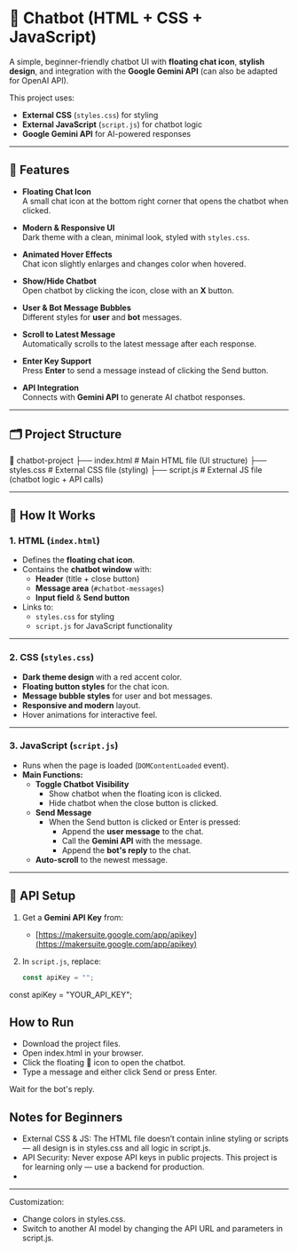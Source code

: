 # 💬 Chatbot (HTML + CSS + JavaScript)

A simple, beginner-friendly chatbot UI with **floating chat icon**, **stylish design**, and integration with the **Google Gemini API** (can also be adapted for OpenAI API).

This project uses:
- **External CSS** (`styles.css`) for styling
- **External JavaScript** (`script.js`) for chatbot logic
- **Google Gemini API** for AI-powered responses

---

## 📌 Features

- **Floating Chat Icon**  
  A small chat icon at the bottom right corner that opens the chatbot when clicked.

- **Modern & Responsive UI**  
  Dark theme with a clean, minimal look, styled with `styles.css`.

- **Animated Hover Effects**  
  Chat icon slightly enlarges and changes color when hovered.

- **Show/Hide Chatbot**  
  Open chatbot by clicking the icon, close with an **X** button.

- **User & Bot Message Bubbles**  
  Different styles for **user** and **bot** messages.

- **Scroll to Latest Message**  
  Automatically scrolls to the latest message after each response.

- **Enter Key Support**  
  Press **Enter** to send a message instead of clicking the Send button.

- **API Integration**  
  Connects with **Gemini API** to generate AI chatbot responses.
---

## 🗂 Project Structure

📂 chatbot-project
├── index.html # Main HTML file (UI structure)
├── styles.css # External CSS file (styling)
├── script.js # External JS file (chatbot logic + API calls)




---

## 📜 How It Works

### 1. **HTML (`index.html`)**
- Defines the **floating chat icon**.
- Contains the **chatbot window** with:
  - **Header** (title + close button)
  - **Message area** (`#chatbot-messages`)
  - **Input field** & **Send button**
- Links to:
  - `styles.css` for styling
  - `script.js` for JavaScript functionality

---

### 2. **CSS (`styles.css`)**
- **Dark theme design** with a red accent color.
- **Floating button styles** for the chat icon.
- **Message bubble styles** for user and bot messages.
- **Responsive and modern** layout.
- Hover animations for interactive feel.

---

### 3. **JavaScript (`script.js`)**
- Runs when the page is loaded (`DOMContentLoaded` event).
- **Main Functions:**
  - **Toggle Chatbot Visibility**  
    - Show chatbot when the floating icon is clicked.  
    - Hide chatbot when the close button is clicked.
  - **Send Message**  
    - When the Send button is clicked or Enter is pressed:
      - Append the **user message** to the chat.
      - Call the **Gemini API** with the message.
      - Append the **bot's reply** to the chat.
  - **Auto-scroll** to the newest message.

---

## 🔑 API Setup

1. Get a **Gemini API Key** from:
   - [https://makersuite.google.com/app/apikey](https://makersuite.google.com/app/apikey)

2. In `script.js`, replace:
   ```javascript
   const apiKey = "";
const apiKey = "YOUR_API_KEY";


## How to Run
- Download the project files.
- Open index.html in your browser.
- Click the floating 💬 icon to open the chatbot.
- Type a message and either click Send or press Enter.

Wait for the bot's reply.



## Notes for Beginners
- External CSS & JS: The HTML file doesn’t contain inline styling or scripts — all design is in styles.css and all logic in script.js.
- API Security: Never expose API keys in public projects. This project is for learning only — use a backend for production.
- 
---
Customization:
- Change colors in styles.css.
- Switch to another AI model by changing the API URL and parameters in script.js.

